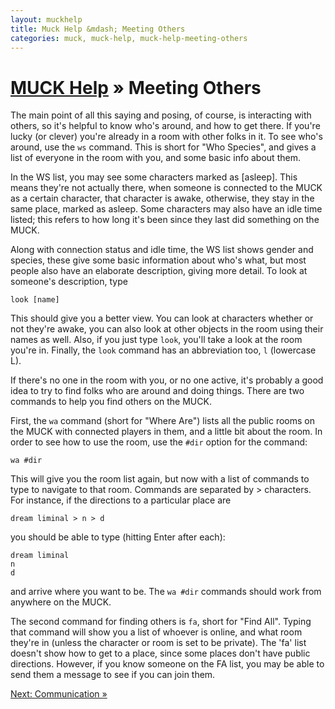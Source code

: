 ```yaml
---
layout: muckhelp
title: Muck Help &mdash; Meeting Others
categories: muck, muck-help, muck-help-meeting-others
---
```

# [MUCK Help](/muck/help) &raquo; Meeting Others

The main point of all this saying and posing, of course, is interacting with others, so it's helpful to know who's around, and how to get there.  If you're lucky (or clever) you're already in a room with other folks in it.  To see who's around, use the `ws` command.  This is short for "Who Species", and gives a list of everyone in the room with you, and some basic info about them.

In the WS list, you may see some characters marked as [asleep].  This means they're not actually there, when someone is connected to the MUCK as a certain character, that character is awake, otherwise, they stay in the same place, marked as asleep.  Some characters may also have an idle time listed; this refers to how long it's been since they last did something on the MUCK.

Along with connection status and idle time, the WS list shows gender and species, these give some basic information about who's what, but most people also have an elaborate description, giving more detail.  To look at someone's description, type

    look [name]

This should give you a better view.  You can look at characters whether or not they're awake, you can also look at other objects in the room using their names as well.  Also, if you just type `look`, you'll take a look at the room you're in.  Finally, the `look` command has an abbreviation too, `l` (lowercase L).

If there's no one in the room with you, or no one active, it's probably a good idea to try to find folks who are around and doing things.  There are two commands to help you find others on the MUCK.

First, the `wa` command (short for "Where Are") lists all the public rooms on the MUCK with connected players in them, and a little bit about the room. In order to see how to use the room, use the `#dir` option for the command:

    wa #dir

This will give you the room list again, but now with a list of commands to type to navigate to that room.  Commands are separated by > characters.  For instance, if the directions to a particular place are

    dream liminal > n > d

you should be able to type (hitting Enter after each):

    dream liminal
    n
    d

and arrive where you want to be.  The `wa #dir` commands should work from anywhere on the MUCK.

The second command for finding others is `fa`, short for "Find All".  Typing that command will show you a list of whoever is online, and what room they're in (unless the character or room is set to be private). The 'fa' list doesn't show how to get to a place, since some places don't have public directions. However, if you know someone on the FA list, you may be able to send them a message to see if you can join them.

[Next: Communication &raquo;](communication)
